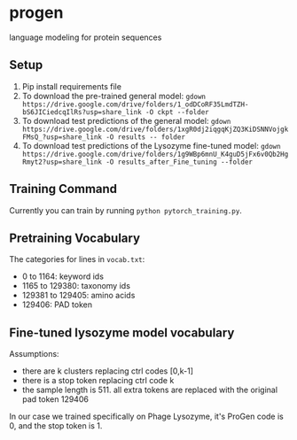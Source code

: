 # progen
language modeling for protein sequences

## Setup
1. Pip install requirements file
2. To download the pre-trained general model: `gdown https://drive.google.com/drive/folders/1_odDCoRF35LmdTZH-bS6JICiedcqIlRs?usp=share_link -O ckpt --folder`
3. To download test predictions of the general model: `gdown https://drive.google.com/drive/folders/1xgR0dj2iqgqKjZQ3KiDSNNVojgkFMsQ_?usp=share_link -O results -- folder`
4. To download test predictions of the Lysozyme fine-tuned model: `gdown https://drive.google.com/drive/folders/1g9WBp6mnU_K4guD5jFx6v0Qb2HgRmyt2?usp=share_link -O results_after_Fine_tuning --folder`

## Training Command
Currently you can train by running `python pytorch_training.py`. 

## Pretraining Vocabulary
The categories for lines in `vocab.txt`:
- 0 to 1164: keyword ids
- 1165 to 129380: taxonomy ids
- 129381 to 129405: amino acids
- 129406: PAD token

## Fine-tuned lysozyme model vocabulary
Assumptions:
- there are k clusters replacing ctrl codes [0,k-1]
- there is a stop token replacing ctrl code k
- the sample length is 511. all extra tokens are replaced with the original pad token 129406

In our case we trained specifically on Phage Lysozyme, it's ProGen code is 0, and the stop token is 1.
